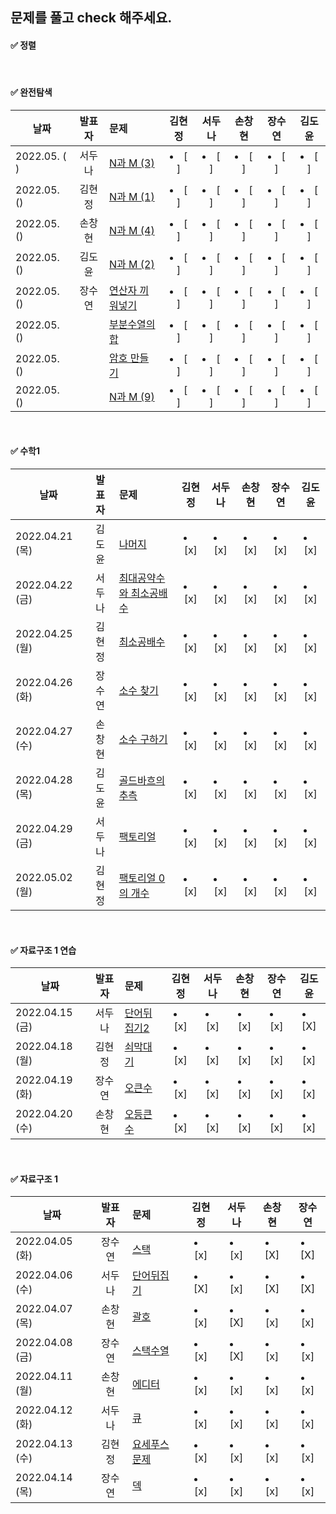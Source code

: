 ## 문제를 풀고 check 해주세요.

#### ✅ 정렬


 <br/>
 
 #### ✅ 완전탐색

  |날짜|                        발표자                         |문제|      김현정       |      서두나       |      손창현       |      장수연       |김도윤|
|----|:--------------------------------------------------:|:-----|:--------------:|:--------------:|:--------------:|:--------------:|:----:|
|2022.05. ( )|서두나| [N과 M (3)](http://boj.kr/15651) |  <li> [ ] </li> | <li> [ ] </li> | <li> [ ] </li> | <li> [ ] </li> | <li> [ ] </li> |
|2022.05. ()|김현정|  [N과 M (1)](http://boj.kr/15649)| <li> [ ] </li> | <li> [ ] </li> | <li> [ ] </li> | <li> [ ] </li> | <li> [ ] </li> | 
|2022.05. ()|손창현| [N과 M (4)](http://boj.kr/15652)| <li> [ ] </li> | <li> [ ] </li> | <li> [ ] </li> | <li> [ ] </li> | <li> [ ] </li> | 
|2022.05. ()|김도윤| [N과 M (2)](http://boj.kr/15650)| <li> [ ] </li> | <li> [ ] </li> | <li> [ ] </li> | <li> [ ] </li> | <li> [ ] </li> | 
|2022.05. ()|장수연| [연산자 끼워넣기](http://boj.kr/14888)| <li> [ ] </li> | <li> [ ] </li> | <li> [ ] </li> | <li> [ ] </li> | <li> [ ] </li> | 
|2022.05. ()||[부분수열의 합](http://boj.kr/1182)| <li> [ ] </li> | <li> [ ] </li> | <li> [ ] </li> | <li> [ ] </li> | <li> [ ] </li> | 
|2022.05. ()||[암호 만들기](http://boj.kr/1759)| <li> [ ] </li> | <li> [ ] </li> | <li> [ ] </li> | <li> [ ] </li> | <li> [ ] </li> | 
|2022.05. ()||[N과 M (9)](http://boj.kr/15663)| <li> [ ] </li> | <li> [ ] </li> | <li> [ ] </li> | <li> [ ] </li> | <li> [ ] </li> | 
 
 <br/>
 
 #### ✅ 수학1
 
  |날짜|                        발표자                         |문제|      김현정       |      서두나       |      손창현       |      장수연       |김도윤|
|----|:--------------------------------------------------:|:-----|:--------------:|:--------------:|:--------------:|:--------------:|:----:|
|2022.04.21 (목)|                        김도윤                         |[나머지](https://www.acmicpc.net/problem/10430)| <li> [x] </li> | <li> [x] </li> | <li> [x] </li> | <li> [x] </li> |<li> [x] </li> |
|2022.04.22 (금)|                        서두나                         |[최대공약수와 최소공배수](https://www.acmicpc.net/problem/2609)| <li> [x] </li> | <li> [x] </li> | <li> [x] </li> | <li> [x] </li> |<li> [x] </li> |
|2022.04.25 (월)|                        김현정                         |   [최소공배수](https://www.acmicpc.net/problem/1934)    | <li> [x] </li> | <li> [x] </li> | <li> [x] </li> | <li> [x] </li> |<li> [x] </li> |
|2022.04.26 (화)|장수연|   [소수 찾기](https://www.acmicpc.net/problem/1978)    |  <li> [x] </li> | <li> [x] </li> | <li> [x] </li> | <li> [x] </li> | <li> [x] </li> |
|2022.04.27 (수)|손창현|   [소수 구하기](https://www.acmicpc.net/problem/1929)   |  <li> [x] </li> | <li> [x] </li> | <li> [x] </li> | <li> [x] </li> | <li> [x] </li> |
|2022.04.28 (목)|김도윤|  [골드바흐의 추측](https://www.acmicpc.net/problem/6588)  |  <li> [x] </li> | <li> [x] </li> | <li> [x] </li> | <li> [x] </li> | <li> [x] </li> |
|2022.04.29 (금)|서두나|   [팩토리얼](https://www.acmicpc.net/problem/10872)    |  <li> [x] </li> | <li> [x] </li> | <li> [x] </li> | <li> [x] </li> | <li> [x] </li> |
|2022.05.02 (월)|김현정| [팩토리얼 0의 개수](https://www.acmicpc.net/problem/1676) |  <li> [x] </li> | <li> [x] </li> | <li> [x] </li> | <li> [x] </li> | <li> [x] </li> |


  <br/>
 
 #### ✅ 자료구조 1 연습
 
 |날짜|발표자|문제|김현정|서두나|손창현|장수연|김도윤|
|----|:-------------------:|:-----|:----:|:----:|:----:|:----:|:----:|
|2022.04.15 (금)|서두나|[단어뒤집기2](https://www.acmicpc.net/problem/17413)|  <li> [x] </li> |<li> [x] </li> |<li> [x] </li>| <li> [x] </li> | <li> [X] </li> |
|2022.04.18 (월)|김현정|[쇠막대기](https://www.acmicpc.net/problem/10799)|  <li> [x] </li> |<li> [x] </li> |<li> [x] </li>| <li> [x] </li> | <li> [x] </li> |
|2022.04.19 (화)|장수연|[오큰수](https://www.acmicpc.net/problem/17298)| <li> [x] </li>| <li> [x] </li> |<li> [x] </li>| <li> [x] </li> | <li> [x] </li> |
|2022.04.20 (수)|손창현|[오등큰수](https://www.acmicpc.net/problem/17299)| <li> [x] </li>| <li> [x] </li> |<li> [x] </li>| <li> [x] </li> | <li> [x] </li> |
 
 <br/>
 
 #### ✅ 자료구조 1 
  
|날짜|발표자|문제|김현정|      서두나       |     손창현      |      장수연       |
|----|:-------------------:|:-----|:----:|:--------------:|:------------:|:--------------:|  
| 2022.04.05 (화)| 장수연| [스택](https://www.acmicpc.net/problem/10828) | <li> [x] </li>| <li> [x] </li> |<li> [X] </li>| <li> [X] </li> |
| 2022.04.06 (수) | 서두나 | [단어뒤집기](https://www.acmicpc.net/problem/9093)|<li> [X] </li>| <li> [x] </li> |<li> [X] </li>| <li> [X] </li> |
| 2022.04.07 (목)|손창현|[괄호](https://www.acmicpc.net/problem/9012)  | <li> [x] </li> | <li> [X] </li> |<li> [x] </li>| <li> [x] </li> |
| 2022.04.08 (금)| 장수연 |[스택수열](https://www.acmicpc.net/problem/1874) | <li> [x] </li> | <li> [X] </li> |<li> [x] </li>| <li> [x] </li> |
| 2022.04.11 (월)| 손창현 |[에디터](https://www.acmicpc.net/problem/1406)  |<li> [x] </li> | <li> [x] </li> |<li> [x] </li>| <li> [x] </li> |
| 2022.04.12 (화) | 서두나 |[큐](https://www.acmicpc.net/problem/10845)  | <li> [x] </li> | <li> [x] </li> |<li> [x] </li> | <li> [x] </li> |
| 2022.04.13 (수)| 김현정 |[요세푸스문제](https://www.acmicpc.net/problem/1158)|  <li> [x] </li> | <li> [x] </li> |<li> [x] </li>| <li> [x] </li> |
| 2022.04.14 (목) | 장수연 |[덱](https://www.acmicpc.net/problem/10866)   |  <li> [x] </li> | <li> [x] </li> |<li> [x] </li>| <li> [x] </li> |




 
